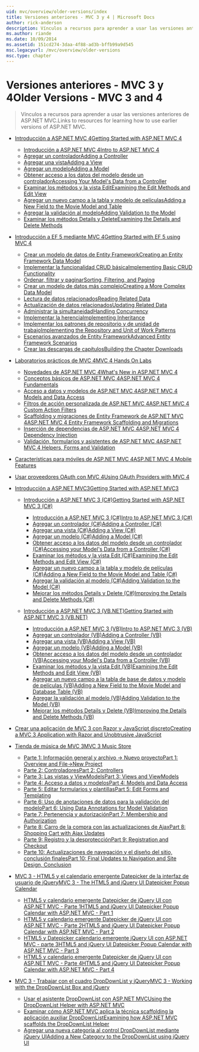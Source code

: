 ```yaml
---
uid: mvc/overview/older-versions/index
title: Versiones anteriores - MVC 3 y 4 | Microsoft Docs
author: rick-anderson
description: Vínculos a recursos para aprender a usar las versiones anteriores de ASP.NET MVC.
ms.author: riande
ms.date: 10/09/2014
ms.assetid: 151cd274-3daa-4f88-ad3b-bffb99a9d545
msc.legacyurl: /mvc/overview/older-versions
msc.type: chapter
---
```

<a name="older-versions---mvc-3-and-4"></a><span data-ttu-id="c59d2-103">Versiones anteriores - MVC 3 y 4</span><span class="sxs-lookup"><span data-stu-id="c59d2-103">Older Versions - MVC 3 and 4</span></span>
====================
> <span data-ttu-id="c59d2-104">Vínculos a recursos para aprender a usar las versiones anteriores de ASP.NET MVC.</span><span class="sxs-lookup"><span data-stu-id="c59d2-104">Links to resources for learning how to use earlier versions of ASP.NET MVC.</span></span>


- [<span data-ttu-id="c59d2-105">Introducción a ASP.NET MVC 4</span><span class="sxs-lookup"><span data-stu-id="c59d2-105">Getting Started with ASP.NET MVC 4</span></span>](getting-started-with-aspnet-mvc4/index.md)

    - [<span data-ttu-id="c59d2-106">Introducción a ASP.NET MVC 4</span><span class="sxs-lookup"><span data-stu-id="c59d2-106">Intro to ASP.NET MVC 4</span></span>](getting-started-with-aspnet-mvc4/intro-to-aspnet-mvc-4.md)
    - [<span data-ttu-id="c59d2-107">Agregar un controlador</span><span class="sxs-lookup"><span data-stu-id="c59d2-107">Adding a Controller</span></span>](getting-started-with-aspnet-mvc4/adding-a-controller.md)
    - [<span data-ttu-id="c59d2-108">Agregar una vista</span><span class="sxs-lookup"><span data-stu-id="c59d2-108">Adding a View</span></span>](getting-started-with-aspnet-mvc4/adding-a-view.md)
    - [<span data-ttu-id="c59d2-109">Agregar un modelo</span><span class="sxs-lookup"><span data-stu-id="c59d2-109">Adding a Model</span></span>](getting-started-with-aspnet-mvc4/adding-a-model.md)
    - [<span data-ttu-id="c59d2-110">Obtener acceso a los datos del modelo desde un controlador</span><span class="sxs-lookup"><span data-stu-id="c59d2-110">Accessing Your Model's Data from a Controller</span></span>](getting-started-with-aspnet-mvc4/accessing-your-models-data-from-a-controller.md)
    - [<span data-ttu-id="c59d2-111">Examinar los métodos y la vista Edit</span><span class="sxs-lookup"><span data-stu-id="c59d2-111">Examining the Edit Methods and Edit View</span></span>](getting-started-with-aspnet-mvc4/examining-the-edit-methods-and-edit-view.md)
    - [<span data-ttu-id="c59d2-112">Agregar un nuevo campo a la tabla y modelo de películas</span><span class="sxs-lookup"><span data-stu-id="c59d2-112">Adding a New Field to the Movie Model and Table</span></span>](getting-started-with-aspnet-mvc4/adding-a-new-field-to-the-movie-model-and-table.md)
    - [<span data-ttu-id="c59d2-113">Agregar la validación al modelo</span><span class="sxs-lookup"><span data-stu-id="c59d2-113">Adding Validation to the Model</span></span>](getting-started-with-aspnet-mvc4/adding-validation-to-the-model.md)
    - [<span data-ttu-id="c59d2-114">Examinar los métodos Details y Delete</span><span class="sxs-lookup"><span data-stu-id="c59d2-114">Examining the Details and Delete Methods</span></span>](getting-started-with-aspnet-mvc4/examining-the-details-and-delete-methods.md)
- [<span data-ttu-id="c59d2-115">Introducción a EF 5 mediante MVC 4</span><span class="sxs-lookup"><span data-stu-id="c59d2-115">Getting Started with EF 5 using MVC 4</span></span>](getting-started-with-ef-5-using-mvc-4/index.md)

    - [<span data-ttu-id="c59d2-116">Crear un modelo de datos de Entity Framework</span><span class="sxs-lookup"><span data-stu-id="c59d2-116">Creating an Entity Framework Data Model</span></span>](getting-started-with-ef-5-using-mvc-4/creating-an-entity-framework-data-model-for-an-asp-net-mvc-application.md)
    - [<span data-ttu-id="c59d2-117">Implementar la funcionalidad CRUD básica</span><span class="sxs-lookup"><span data-stu-id="c59d2-117">Implementing Basic CRUD Functionality</span></span>](getting-started-with-ef-5-using-mvc-4/implementing-basic-crud-functionality-with-the-entity-framework-in-asp-net-mvc-application.md)
    - [<span data-ttu-id="c59d2-118">Ordenar, filtrar y paginar</span><span class="sxs-lookup"><span data-stu-id="c59d2-118">Sorting, Filtering, and Paging</span></span>](getting-started-with-ef-5-using-mvc-4/sorting-filtering-and-paging-with-the-entity-framework-in-an-asp-net-mvc-application.md)
    - [<span data-ttu-id="c59d2-119">Crear un modelo de datos más complejo</span><span class="sxs-lookup"><span data-stu-id="c59d2-119">Creating a More Complex Data Model</span></span>](getting-started-with-ef-5-using-mvc-4/creating-a-more-complex-data-model-for-an-asp-net-mvc-application.md)
    - [<span data-ttu-id="c59d2-120">Lectura de datos relacionados</span><span class="sxs-lookup"><span data-stu-id="c59d2-120">Reading Related Data</span></span>](getting-started-with-ef-5-using-mvc-4/reading-related-data-with-the-entity-framework-in-an-asp-net-mvc-application.md)
    - [<span data-ttu-id="c59d2-121">Actualización de datos relacionados</span><span class="sxs-lookup"><span data-stu-id="c59d2-121">Updating Related Data</span></span>](getting-started-with-ef-5-using-mvc-4/updating-related-data-with-the-entity-framework-in-an-asp-net-mvc-application.md)
    - [<span data-ttu-id="c59d2-122">Administrar la simultaneidad</span><span class="sxs-lookup"><span data-stu-id="c59d2-122">Handling Concurrency</span></span>](getting-started-with-ef-5-using-mvc-4/handling-concurrency-with-the-entity-framework-in-an-asp-net-mvc-application.md)
    - [<span data-ttu-id="c59d2-123">Implementar la herencia</span><span class="sxs-lookup"><span data-stu-id="c59d2-123">Implementing Inheritance</span></span>](getting-started-with-ef-5-using-mvc-4/implementing-inheritance-with-the-entity-framework-in-an-asp-net-mvc-application.md)
    - [<span data-ttu-id="c59d2-124">Implementar los patrones de repositorio y de unidad de trabajo</span><span class="sxs-lookup"><span data-stu-id="c59d2-124">Implementing the Repository and Unit of Work Patterns</span></span>](getting-started-with-ef-5-using-mvc-4/implementing-the-repository-and-unit-of-work-patterns-in-an-asp-net-mvc-application.md)
    - [<span data-ttu-id="c59d2-125">Escenarios avanzados de Entity Framework</span><span class="sxs-lookup"><span data-stu-id="c59d2-125">Advanced Entity Framework Scenarios</span></span>](getting-started-with-ef-5-using-mvc-4/advanced-entity-framework-scenarios-for-an-mvc-web-application.md)
    - [<span data-ttu-id="c59d2-126">Crear las descargas de capítulos</span><span class="sxs-lookup"><span data-stu-id="c59d2-126">Building the Chapter Downloads</span></span>](getting-started-with-ef-5-using-mvc-4/building-the-ef5-mvc4-chapter-downloads.md)
- [<span data-ttu-id="c59d2-127">Laboratorios prácticos de MVC 4</span><span class="sxs-lookup"><span data-stu-id="c59d2-127">MVC 4 Hands On Labs</span></span>](hands-on-labs/index.md)

    - [<span data-ttu-id="c59d2-128">Novedades de ASP.NET MVC 4</span><span class="sxs-lookup"><span data-stu-id="c59d2-128">What's New in ASP.NET MVC 4</span></span>](hands-on-labs/whats-new-in-aspnet-mvc-4.md)
    - [<span data-ttu-id="c59d2-129">Conceptos básicos de ASP.NET MVC 4</span><span class="sxs-lookup"><span data-stu-id="c59d2-129">ASP.NET MVC 4 Fundamentals</span></span>](hands-on-labs/aspnet-mvc-4-fundamentals.md)
    - [<span data-ttu-id="c59d2-130">Acceso a datos y modelos de ASP.NET MVC 4</span><span class="sxs-lookup"><span data-stu-id="c59d2-130">ASP.NET MVC 4 Models and Data Access</span></span>](hands-on-labs/aspnet-mvc-4-models-and-data-access.md)
    - [<span data-ttu-id="c59d2-131">Filtros de acción personalizada de ASP.NET MVC 4</span><span class="sxs-lookup"><span data-stu-id="c59d2-131">ASP.NET MVC 4 Custom Action Filters</span></span>](hands-on-labs/aspnet-mvc-4-custom-action-filters.md)
    - [<span data-ttu-id="c59d2-132">Scaffolding y migraciones de Entity Framework de ASP.NET MVC 4</span><span class="sxs-lookup"><span data-stu-id="c59d2-132">ASP.NET MVC 4 Entity Framework Scaffolding and Migrations</span></span>](hands-on-labs/aspnet-mvc-4-entity-framework-scaffolding-and-migrations.md)
    - [<span data-ttu-id="c59d2-133">Inserción de dependencias de ASP.NET MVC 4</span><span class="sxs-lookup"><span data-stu-id="c59d2-133">ASP.NET MVC 4 Dependency Injection</span></span>](hands-on-labs/aspnet-mvc-4-dependency-injection.md)
    - [<span data-ttu-id="c59d2-134">Validación, formularios y asistentes de ASP.NET MVC 4</span><span class="sxs-lookup"><span data-stu-id="c59d2-134">ASP.NET MVC 4 Helpers, Forms and Validation</span></span>](hands-on-labs/aspnet-mvc-4-helpers-forms-and-validation.md)
- [<span data-ttu-id="c59d2-135">Características para móviles de ASP.NET MVC 4</span><span class="sxs-lookup"><span data-stu-id="c59d2-135">ASP.NET MVC 4 Mobile Features</span></span>](aspnet-mvc-4-mobile-features.md)
- [<span data-ttu-id="c59d2-136">Usar proveedores OAuth con MVC 4</span><span class="sxs-lookup"><span data-stu-id="c59d2-136">Using OAuth Providers with MVC 4</span></span>](using-oauth-providers-with-mvc.md)
- [<span data-ttu-id="c59d2-137">Introducción a ASP.NET MVC3</span><span class="sxs-lookup"><span data-stu-id="c59d2-137">Getting Started with ASP.NET MVC3</span></span>](getting-started-with-aspnet-mvc3/index.md)

    - [<span data-ttu-id="c59d2-138">Introducción a ASP.NET MVC 3 (C#)</span><span class="sxs-lookup"><span data-stu-id="c59d2-138">Getting Started with ASP.NET MVC 3 (C#)</span></span>](getting-started-with-aspnet-mvc3/cs/index.md)

        - [<span data-ttu-id="c59d2-139">Introducción a ASP.NET MVC 3 (C#)</span><span class="sxs-lookup"><span data-stu-id="c59d2-139">Intro to ASP.NET MVC 3 (C#)</span></span>](getting-started-with-aspnet-mvc3/cs/intro-to-aspnet-mvc-3.md)
        - [<span data-ttu-id="c59d2-140">Agregar un controlador (C#)</span><span class="sxs-lookup"><span data-stu-id="c59d2-140">Adding a Controller (C#)</span></span>](getting-started-with-aspnet-mvc3/cs/adding-a-controller.md)
        - [<span data-ttu-id="c59d2-141">Agregar una vista (C#)</span><span class="sxs-lookup"><span data-stu-id="c59d2-141">Adding a View (C#)</span></span>](getting-started-with-aspnet-mvc3/cs/adding-a-view.md)
        - [<span data-ttu-id="c59d2-142">Agregar un modelo (C#)</span><span class="sxs-lookup"><span data-stu-id="c59d2-142">Adding a Model (C#)</span></span>](getting-started-with-aspnet-mvc3/cs/adding-a-model.md)
        - [<span data-ttu-id="c59d2-143">Obtener acceso a los datos del modelo desde un controlador (C#)</span><span class="sxs-lookup"><span data-stu-id="c59d2-143">Accessing your Model's Data from a Controller (C#)</span></span>](getting-started-with-aspnet-mvc3/cs/accessing-your-models-data-from-a-controller.md)
        - [<span data-ttu-id="c59d2-144">Examinar los métodos y la vista Edit (C#)</span><span class="sxs-lookup"><span data-stu-id="c59d2-144">Examining the Edit Methods and Edit View (C#)</span></span>](getting-started-with-aspnet-mvc3/cs/examining-the-edit-methods-and-edit-view.md)
        - [<span data-ttu-id="c59d2-145">Agregar un nuevo campo a la tabla y modelo de películas (C#)</span><span class="sxs-lookup"><span data-stu-id="c59d2-145">Adding a New Field to the Movie Model and Table (C#)</span></span>](getting-started-with-aspnet-mvc3/cs/adding-a-new-field.md)
        - [<span data-ttu-id="c59d2-146">Agregar la validación al modelo (C#)</span><span class="sxs-lookup"><span data-stu-id="c59d2-146">Adding Validation to the Model (C#)</span></span>](getting-started-with-aspnet-mvc3/cs/adding-validation-to-the-model.md)
        - [<span data-ttu-id="c59d2-147">Mejorar los métodos Details y Delete (C#)</span><span class="sxs-lookup"><span data-stu-id="c59d2-147">Improving the Details and Delete Methods (C#)</span></span>](getting-started-with-aspnet-mvc3/cs/improving-the-details-and-delete-methods.md)
    - [<span data-ttu-id="c59d2-148">Introducción a ASP.NET MVC 3 (VB.NET)</span><span class="sxs-lookup"><span data-stu-id="c59d2-148">Getting Started with ASP.NET MVC 3 (VB.NET)</span></span>](getting-started-with-aspnet-mvc3/vb/index.md)

        - [<span data-ttu-id="c59d2-149">Introducción a ASP.NET MVC 3 (VB)</span><span class="sxs-lookup"><span data-stu-id="c59d2-149">Intro to ASP.NET MVC 3 (VB)</span></span>](getting-started-with-aspnet-mvc3/vb/intro-to-aspnet-mvc-3.md)
        - [<span data-ttu-id="c59d2-150">Agregar un controlador (VB)</span><span class="sxs-lookup"><span data-stu-id="c59d2-150">Adding a Controller (VB)</span></span>](getting-started-with-aspnet-mvc3/vb/adding-a-controller.md)
        - [<span data-ttu-id="c59d2-151">Agregar una vista (VB)</span><span class="sxs-lookup"><span data-stu-id="c59d2-151">Adding a View (VB)</span></span>](getting-started-with-aspnet-mvc3/vb/adding-a-view.md)
        - [<span data-ttu-id="c59d2-152">Agregar un modelo (VB)</span><span class="sxs-lookup"><span data-stu-id="c59d2-152">Adding a Model (VB)</span></span>](getting-started-with-aspnet-mvc3/vb/adding-a-model.md)
        - [<span data-ttu-id="c59d2-153">Obtener acceso a los datos del modelo desde un controlador (VB)</span><span class="sxs-lookup"><span data-stu-id="c59d2-153">Accessing your Model's Data from a Controller (VB)</span></span>](getting-started-with-aspnet-mvc3/vb/accessing-your-models-data-from-a-controller.md)
        - [<span data-ttu-id="c59d2-154">Examinar los métodos y la vista Edit (VB)</span><span class="sxs-lookup"><span data-stu-id="c59d2-154">Examining the Edit Methods and Edit View (VB)</span></span>](getting-started-with-aspnet-mvc3/vb/examining-the-edit-methods-and-edit-view.md)
        - [<span data-ttu-id="c59d2-155">Agregar un nuevo campo a la tabla de base de datos y modelo de películas (VB)</span><span class="sxs-lookup"><span data-stu-id="c59d2-155">Adding a New Field to the Movie Model and Database Table (VB)</span></span>](getting-started-with-aspnet-mvc3/vb/adding-a-new-field.md)
        - [<span data-ttu-id="c59d2-156">Agregar la validación al modelo (VB)</span><span class="sxs-lookup"><span data-stu-id="c59d2-156">Adding Validation to the Model (VB)</span></span>](getting-started-with-aspnet-mvc3/vb/adding-validation-to-the-model.md)
        - [<span data-ttu-id="c59d2-157">Mejorar los métodos Details y Delete (VB)</span><span class="sxs-lookup"><span data-stu-id="c59d2-157">Improving the Details and Delete Methods (VB)</span></span>](getting-started-with-aspnet-mvc3/vb/improving-the-details-and-delete-methods.md)
- [<span data-ttu-id="c59d2-158">Crear una aplicación de MVC 3 con Razor y JavaScript discreto</span><span class="sxs-lookup"><span data-stu-id="c59d2-158">Creating a MVC 3 Application with Razor and Unobtrusive JavaScript</span></span>](creating-a-mvc-3-application-with-razor-and-unobtrusive-javascript.md)
- [<span data-ttu-id="c59d2-159">Tienda de música de MVC 3</span><span class="sxs-lookup"><span data-stu-id="c59d2-159">MVC 3 Music Store</span></span>](mvc-music-store/index.md)

    - [<span data-ttu-id="c59d2-160">Parte 1: Información general y archivo -> Nuevo proyecto</span><span class="sxs-lookup"><span data-stu-id="c59d2-160">Part 1: Overview and File->New Project</span></span>](mvc-music-store/mvc-music-store-part-1.md)
    - [<span data-ttu-id="c59d2-161">Parte 2: Controladores</span><span class="sxs-lookup"><span data-stu-id="c59d2-161">Part 2: Controllers</span></span>](mvc-music-store/mvc-music-store-part-2.md)
    - [<span data-ttu-id="c59d2-162">Parte 3: Las vistas y ViewModels</span><span class="sxs-lookup"><span data-stu-id="c59d2-162">Part 3: Views and ViewModels</span></span>](mvc-music-store/mvc-music-store-part-3.md)
    - [<span data-ttu-id="c59d2-163">Parte 4: Acceso a datos y modelos</span><span class="sxs-lookup"><span data-stu-id="c59d2-163">Part 4: Models and Data Access</span></span>](mvc-music-store/mvc-music-store-part-4.md)
    - [<span data-ttu-id="c59d2-164">Parte 5: Editar formularios y plantillas</span><span class="sxs-lookup"><span data-stu-id="c59d2-164">Part 5: Edit Forms and Templating</span></span>](mvc-music-store/mvc-music-store-part-5.md)
    - [<span data-ttu-id="c59d2-165">Parte 6: Uso de anotaciones de datos para la validación del modelo</span><span class="sxs-lookup"><span data-stu-id="c59d2-165">Part 6: Using Data Annotations for Model Validation</span></span>](mvc-music-store/mvc-music-store-part-6.md)
    - [<span data-ttu-id="c59d2-166">Parte 7: Pertenencia y autorización</span><span class="sxs-lookup"><span data-stu-id="c59d2-166">Part 7: Membership and Authorization</span></span>](mvc-music-store/mvc-music-store-part-7.md)
    - [<span data-ttu-id="c59d2-167">Parte 8: Carro de la compra con las actualizaciones de Ajax</span><span class="sxs-lookup"><span data-stu-id="c59d2-167">Part 8: Shopping Cart with Ajax Updates</span></span>](mvc-music-store/mvc-music-store-part-8.md)
    - [<span data-ttu-id="c59d2-168">Parte 9: Registro y la desprotección</span><span class="sxs-lookup"><span data-stu-id="c59d2-168">Part 9: Registration and Checkout</span></span>](mvc-music-store/mvc-music-store-part-9.md)
    - [<span data-ttu-id="c59d2-169">Parte 10: Actualizaciones de navegación y el diseño del sitio, conclusión finales</span><span class="sxs-lookup"><span data-stu-id="c59d2-169">Part 10: Final Updates to Navigation and Site Design, Conclusion</span></span>](mvc-music-store/mvc-music-store-part-10.md)
- [<span data-ttu-id="c59d2-170">MVC 3 - HTML5 y el calendario emergente Datepicker de la interfaz de usuario de jQuery</span><span class="sxs-lookup"><span data-stu-id="c59d2-170">MVC 3 - The HTML5 and jQuery UI Datepicker Popup Calendar</span></span>](using-the-html5-and-jquery-ui-datepicker-popup-calendar-with-aspnet-mvc/index.md)

    - [<span data-ttu-id="c59d2-171">HTML5 y calendario emergente Datepicker de jQuery UI con ASP.NET MVC - Parte 1</span><span class="sxs-lookup"><span data-stu-id="c59d2-171">HTML5 and jQuery UI Datepicker Popup Calendar with ASP.NET MVC - Part 1</span></span>](using-the-html5-and-jquery-ui-datepicker-popup-calendar-with-aspnet-mvc/using-the-html5-and-jquery-ui-datepicker-popup-calendar-with-aspnet-mvc-part-1.md)
    - [<span data-ttu-id="c59d2-172">HTML5 y calendario emergente Datepicker de jQuery UI con ASP.NET MVC - Parte 2</span><span class="sxs-lookup"><span data-stu-id="c59d2-172">HTML5 and jQuery UI Datepicker Popup Calendar with ASP.NET MVC - Part 2</span></span>](using-the-html5-and-jquery-ui-datepicker-popup-calendar-with-aspnet-mvc/using-the-html5-and-jquery-ui-datepicker-popup-calendar-with-aspnet-mvc-part-2.md)
    - [<span data-ttu-id="c59d2-173">HTML5 y Datepicker calendario emergente jQuery UI con ASP.NET MVC - parte 3</span><span class="sxs-lookup"><span data-stu-id="c59d2-173">HTML5 and jQuery UI Datepicker Popup Calendar with ASP.NET MVC - Part 3</span></span>](using-the-html5-and-jquery-ui-datepicker-popup-calendar-with-aspnet-mvc/using-the-html5-and-jquery-ui-datepicker-popup-calendar-with-aspnet-mvc-part-3.md)
    - [<span data-ttu-id="c59d2-174">HTML5 y calendario emergente Datepicker de jQuery UI con ASP.NET MVC - Parte 4</span><span class="sxs-lookup"><span data-stu-id="c59d2-174">HTML5 and jQuery UI Datepicker Popup Calendar with ASP.NET MVC - Part 4</span></span>](using-the-html5-and-jquery-ui-datepicker-popup-calendar-with-aspnet-mvc/using-the-html5-and-jquery-ui-datepicker-popup-calendar-with-aspnet-mvc-part-4.md)
- [<span data-ttu-id="c59d2-175">MVC 3 - Trabajar con el cuadro DropDownList y jQuery</span><span class="sxs-lookup"><span data-stu-id="c59d2-175">MVC 3 - Working with the DropDownList Box and jQuery</span></span>](working-with-the-dropdownlist-box-and-jquery/index.md)

    - [<span data-ttu-id="c59d2-176">Usar el asistente DropDownList con ASP.NET MVC</span><span class="sxs-lookup"><span data-stu-id="c59d2-176">Using the DropDownList Helper with ASP.NET MVC</span></span>](working-with-the-dropdownlist-box-and-jquery/using-the-dropdownlist-helper-with-aspnet-mvc.md)
    - [<span data-ttu-id="c59d2-177">Examinar cómo ASP.NET MVC aplica la técnica scaffolding la aplicación auxiliar DropDownList</span><span class="sxs-lookup"><span data-stu-id="c59d2-177">Examining how ASP.NET MVC scaffolds the DropDownList Helper</span></span>](working-with-the-dropdownlist-box-and-jquery/examining-how-aspnet-mvc-scaffolds-the-dropdownlist-helper.md)
    - [<span data-ttu-id="c59d2-178">Agregar una nueva categoría al control DropDownList mediante jQuery UI</span><span class="sxs-lookup"><span data-stu-id="c59d2-178">Adding a New Category to the DropDownList using jQuery UI</span></span>](working-with-the-dropdownlist-box-and-jquery/adding-a-new-category-to-the-dropdownlist-using-jquery-ui.md)
